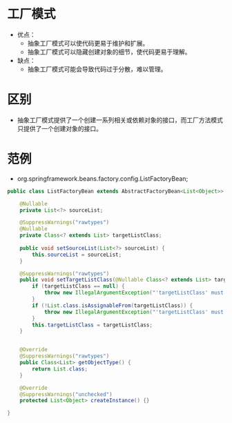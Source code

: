 # 工厂模式
+ 优点：
  + 抽象工厂模式可以使代码更易于维护和扩展。
  + 抽象工厂模式可以隐藏创建对象的细节，使代码更易于理解。
+ 缺点：
  + 抽象工厂模式可能会导致代码过于分散，难以管理。

# 区别
+ 抽象工厂模式提供了一个创建一系列相关或依赖对象的接口，而工厂方法模式只提供了一个创建对象的接口。

# 范例
+ org.springframework.beans.factory.config.ListFactoryBean;
```java
public class ListFactoryBean extends AbstractFactoryBean<List<Object>> {

	@Nullable
	private List<?> sourceList;

	@SuppressWarnings("rawtypes")
	@Nullable
	private Class<? extends List> targetListClass;
    
	public void setSourceList(List<?> sourceList) {
		this.sourceList = sourceList;
	}

	@SuppressWarnings("rawtypes")
	public void setTargetListClass(@Nullable Class<? extends List> targetListClass) {
		if (targetListClass == null) {
			throw new IllegalArgumentException("'targetListClass' must not be null");
		}
		if (!List.class.isAssignableFrom(targetListClass)) {
			throw new IllegalArgumentException("'targetListClass' must implement [java.util.List]");
		}
		this.targetListClass = targetListClass;
	}


	@Override
	@SuppressWarnings("rawtypes")
	public Class<List> getObjectType() {
		return List.class;
	}

	@Override
	@SuppressWarnings("unchecked")
	protected List<Object> createInstance() {}

}

```
